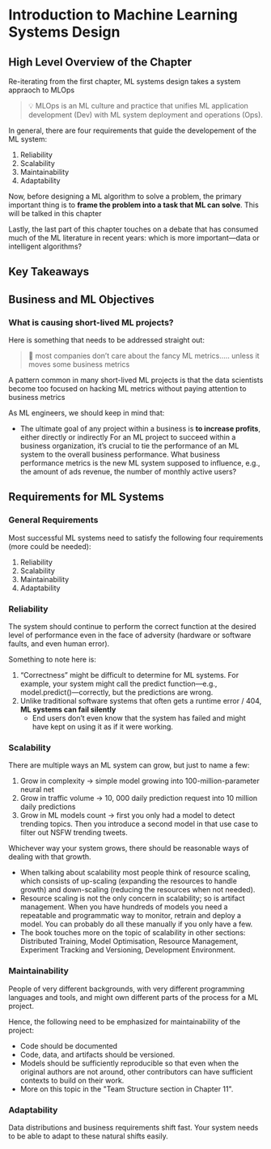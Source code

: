 # Introduction to Machine Learning Systems Design

## High Level Overview of the Chapter

Re-iterating from the first chapter, ML systems design takes a system appraoch to MLOps
>:bulb: MLOps is an ML culture and practice that unifies ML application development (Dev) with ML system deployment and operations (Ops).

In general, there are four requirements that guide the developement of the ML system:
1. Reliability
2. Scalability
3. Maintainability
4. Adaptability


Now, before designing a ML algorithm to solve a problem, the primary important thing is to **frame the problem into a task that ML can solve**. This will be talked in this chapter


Lastly, the last part of this chapter touches on a debate that has consumed much of the ML literature in recent years: which is more important—data or intelligent algorithms?

## Key Takeaways








## Business and ML Objectives

### What is causing short-lived ML projects?
Here is something that needs to be addressed straight out:
>:small_red_triangle_down: most companies don’t care about the fancy ML metrics..... unless it moves some business metrics

A pattern common in many short-lived ML projects is that the data scientists become too focused on hacking ML metrics without paying attention to business metrics

As ML engineers, we should keep in mind that:
- The ultimate goal of any project within a business is **to increase profits**, either directly or indirectly 
For an ML project to succeed within a business organization, it’s crucial to tie the performance of an ML system to the overall business performance. What business performance metrics is the new ML system supposed to influence, e.g., the amount of ads revenue, the number of monthly active users?


## Requirements for ML Systems

### General Requirements

Most successful ML systems need to satisfy the following four requirements (more could be needed):
1. Reliability
2. Scalability
3. Maintainability
4. Adaptability


### Reliability
The system should continue to perform the correct function at the desired level of performance even in the face of adversity (hardware or software faults, and even human error).

Something to note here is:
1. “Correctness” might be difficult to determine for ML systems. For example, your system might call the predict function—e.g., model.predict()—correctly, but the predictions are wrong.
2. Unlike traditional software systems that often gets a runtime error / 404, **ML systems can fail silently**
    - End users don’t even know that the system has failed and might have kept on using it as if it were working.



### Scalability

There are multiple ways an ML system can grow, but just to name a few:
1. Grow in complexity -> simple model growing into 100-million-parameter neural net
2. Grow in traffic volume -> 10, 000 daily prediction request into 10 million daily predictions
3. Grow in ML models count -> first you only had a model to detect trending topics. Then you introduce a second model in that use case to filter out NSFW trending tweets.


Whichever way your system grows, there should be reasonable ways of dealing with that growth.

- When talking about scalability most people think of resource scaling, which consists of up-scaling (expanding the resources to handle growth) and down-scaling (reducing the resources when not needed).
- Resource scaling is not the only concern in scalability; so is artifact management. When you have hundreds of models you need a repeatable and programmatic way to monitor, retrain and deploy a model. You can probably do all these manually if you only have a few.
- The book touches more on the topic of scalability in other sections: Distributed Training, Model Optimisation, Resource Management, Experiment Tracking and Versioning, Development Environment.



### Maintainability

People of very different backgrounds, with very different programming languages and tools, and might own different parts of the process for a ML project. 

Hence, the following need to be emphasized for maintainability of the project:
- Code should be documented
- Code, data, and artifacts should be versioned.
- Models should be sufficiently reproducible so that even when the original authors are not around, other contributors can have sufficient contexts to build on their work. 
- More on this topic in the "Team Structure section in Chapter 11".


### Adaptability
Data distributions and business requirements shift fast. Your system needs to be able to adapt to these natural shifts easily.














































